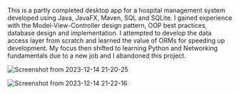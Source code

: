 This is a partly completed desktop app for a hospital management system developed using Java, JavaFX, Maven, SQL and SQLite. I gained experience with the Model-View-Controller design pattern, OOP best practices, database design and implementation. I attempted to develop the data access layer from scratch and learned the value of ORMs for speeding up development. My focus then shifted to learning Python and Networking fundamentals due to a new job and I abandoned this project.

![Screenshot from 2023-12-14 21-20-25](https://github.com/peteroh67/HospitalManagementSystem/assets/67584385/79a1a0b9-ba52-4aa0-b670-93c291c1cedf)

![Screenshot from 2023-12-14 21-22-16](https://github.com/peteroh67/HospitalManagementSystem/assets/67584385/6b8193ab-14c0-4132-a0ab-bb6b228dff5f)





